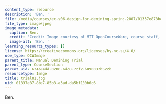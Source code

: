 ```yaml
---
content_type: resource
description: 'Ben. '
file: /media/courses/ec-s06-design-for-demining-spring-2007/01337e878be785b3a3adda5bf180b6c6_trial01.jpg
file_type: image/jpeg
image_metadata:
  caption: Ben.
  credit: 'Credit: Image courtesy of MIT OpenCourseWare, course staff, and students.'
  image-alt: 'Ben. '
learning_resource_types: []
license: https://creativecommons.org/licenses/by-nc-sa/4.0/
ocw_type: OCWImage
parent_title: Manual Demining Trial
parent_type: CourseSection
parent_uid: 674a24dd-0288-6dc8-72f2-b090037b522b
resourcetype: Image
title: trial01.jpg
uid: 01337e87-8be7-85b3-a3ad-da5bf180b6c6
---
```

Ben. 